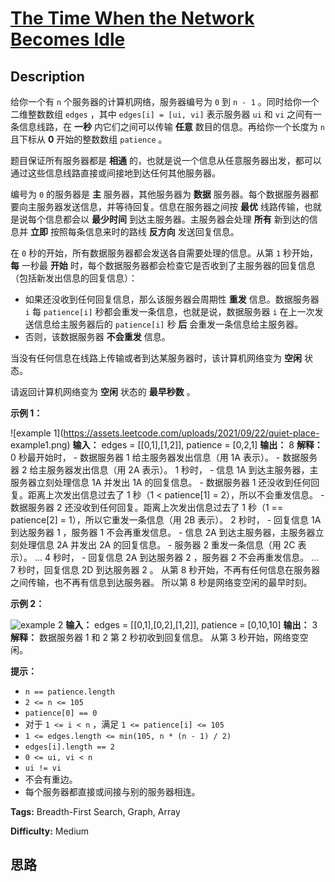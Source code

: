 # [The Time When the Network Becomes Idle][title]

## Description

给你一个有 `n` 个服务器的计算机网络，服务器编号为 `0` 到 `n - 1` 。同时给你一个二维整数数组 `edges` ，其中 `edges[i]
= [ui, vi]` 表示服务器 `ui` 和 `vi` 之间有一条信息线路，在  **一秒**  内它们之间可以传输  **任意**
数目的信息。再给你一个长度为 `n` 且下标从  **0**  开始的整数数组 `patience` 。

题目保证所有服务器都是 **相通**  的，也就是说一个信息从任意服务器出发，都可以通过这些信息线路直接或间接地到达任何其他服务器。

编号为 `0` 的服务器是 **主**  服务器，其他服务器为 **数据**  服务器。每个数据服务器都要向主服务器发送信息，并等待回复。信息在服务器之间按
**最优**  线路传输，也就是说每个信息都会以 **最少时间**  到达主服务器。主服务器会处理 **所有**  新到达的信息并 **立即**
按照每条信息来时的路线 **反方向** 发送回复信息。

在 `0` 秒的开始，所有数据服务器都会发送各自需要处理的信息。从第 `1` 秒开始， **每**  一秒最 **开始**
时，每个数据服务器都会检查它是否收到了主服务器的回复信息（包括新发出信息的回复信息）：

  * 如果还没收到任何回复信息，那么该服务器会周期性  **重发**  信息。数据服务器 `i` 每 `patience[i]` 秒都会重发一条信息，也就是说，数据服务器 `i` 在上一次发送信息给主服务器后的 `patience[i]` 秒 **后**  会重发一条信息给主服务器。
  * 否则，该数据服务器  **不会重发**  信息。

当没有任何信息在线路上传输或者到达某服务器时，该计算机网络变为 **空闲**  状态。

请返回计算机网络变为 **空闲**  状态的  **最早秒数**  。



**示例 1：**

![example 1](https://assets.leetcode.com/uploads/2021/09/22/quiet-place-
example1.png)
            **输入：** edges = [[0,1],[1,2]], patience = [0,2,1]    **输出：** 8    **解释：**    0 秒最开始时，    - 数据服务器 1 给主服务器发出信息（用 1A 表示）。    - 数据服务器 2 给主服务器发出信息（用 2A 表示）。        1 秒时，    - 信息 1A 到达主服务器，主服务器立刻处理信息 1A 并发出 1A 的回复信息。    - 数据服务器 1 还没收到任何回复。距离上次发出信息过去了 1 秒（1 < patience[1] = 2），所以不会重发信息。    - 数据服务器 2 还没收到任何回复。距离上次发出信息过去了 1 秒（1 == patience[2] = 1），所以它重发一条信息（用 2B 表示）。        2 秒时，    - 回复信息 1A 到达服务器 1 ，服务器 1 不会再重发信息。    - 信息 2A 到达主服务器，主服务器立刻处理信息 2A 并发出 2A 的回复信息。    - 服务器 2 重发一条信息（用 2C 表示）。    ...    4 秒时，    - 回复信息 2A 到达服务器 2 ，服务器 2 不会再重发信息。    ...    7 秒时，回复信息 2D 到达服务器 2 。        从第 8 秒开始，不再有任何信息在服务器之间传输，也不再有信息到达服务器。    所以第 8 秒是网络变空闲的最早时刻。    

**示例 2：**

![example
2](https://assets.leetcode.com/uploads/2021/09/04/network_a_quiet_place_2.png)
            **输入：** edges = [[0,1],[0,2],[1,2]], patience = [0,10,10]    **输出：** 3    **解释：** 数据服务器 1 和 2 第 2 秒初收到回复信息。    从第 3 秒开始，网络变空闲。    



**提示：**

  * `n == patience.length`
  * `2 <= n <= 105`
  * `patience[0] == 0`
  * 对于 `1 <= i < n` ，满足 `1 <= patience[i] <= 105`
  * `1 <= edges.length <= min(105, n * (n - 1) / 2)`
  * `edges[i].length == 2`
  * `0 <= ui, vi < n`
  * `ui != vi`
  * 不会有重边。
  * 每个服务器都直接或间接与别的服务器相连。


**Tags:** Breadth-First Search, Graph, Array

**Difficulty:** Medium

## 思路

[title]: https://leetcode-cn.com/problems/the-time-when-the-network-becomes-idle
